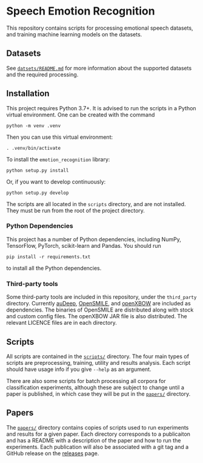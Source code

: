 # Speech Emotion Recognition
This repository contains scripts for processing emotional speech
datasets, and training machine learning models on the datasets.

## Datasets
See [`datsets/README.md`](datasets/README.md) for more information about
the supported datasets and the required processing.

## Installation
This project requires Python 3.7+. It is advised to run the scripts in a
Python virtual environment. One can be created with the command
```
python -m venv .venv
```
Then you can use this virtual environment:
```
. .venv/bin/activate
```
To install the `emotion_recognition` library:
```
python setup.py install
```
Or, if you want to develop continuously:
```
python setup.py develop
```

The scripts are all located in the `scripts` directory, and are not
installed. They must be run from the root of the project directory.

### Python Dependencies
This project has a number of Python dependencies, including NumPy,
TensorFlow, PyTorch, scikit-learn and Pandas. You should run
```
pip install -r requirements.txt
```
to install all the Python dependencies.

### Third-party tools
Some third-party tools are included in this repository, under the
`third_party` directory. Currently
[auDeep](https://github.com/auDeep/auDeep),
[OpenSMILE](https://www.audeering.com/opensmile/), and
[openXBOW](https://github.com/openXBOW/openXBOW) are included as
dependencies. The binaries of OpenSMILE are distributed along with stock
and custom config files. The openXBOW JAR file is also distributed. The
relevant LICENCE files are in each directory.

## Scripts
All scripts are contained in the [`scripts/`](scripts/) directory. The
four main types of scripts are preprocessing, training, utility and
results analysis. Each script should have usage info if you give
`--help` as an argument.

There are also some scripts for batch processing all corpora for
classification experiments, although these are subject to change until
a paper is published, in which case they will be put in the
[`papers/`](papers/) directory.

## Papers
The [`papers/`](papers/) directory contains copies of scripts used to
run experiments and results for a given paper. Each directory
corresponds to a publicaiton and has a README with a description of the
paper and how to run the experiments. Each publication will also be
associated with a git tag and a GitHub release on the
[releases](https://github.com/Broad-AI-Lab/emotion/releases) page.
